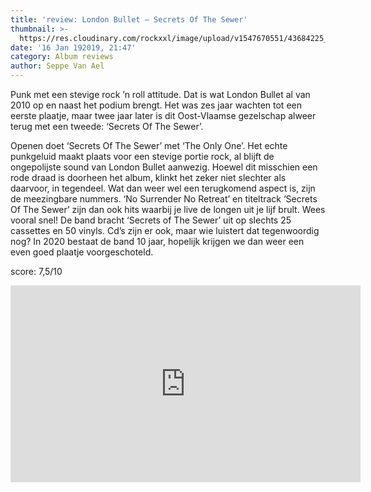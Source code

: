 ```yaml
---
title: 'review: London Bullet – Secrets Of The Sewer'
thumbnail: >-
  https://res.cloudinary.com/rockxxl/image/upload/v1547670551/43684225_10155769440224249_7769993045629468672_n.jpg
date: '16 Jan 192019, 21:47'
category: Album reviews
author: Seppe Van Ael
---
```

Punk met een stevige rock ’n roll attitude. Dat is wat London Bullet al van 2010 op en naast het podium brengt. Het was zes jaar wachten tot een eerste plaatje, maar twee jaar later is dit Oost-Vlaamse gezelschap alweer terug met een tweede: ‘Secrets Of The Sewer’. 

Openen doet ‘Secrets Of The Sewer’ met ‘The Only One’. Het echte punkgeluid maakt plaats voor een stevige portie rock, al blijft de ongepolijste sound van London Bullet aanwezig. Hoewel dit misschien een rode draad is doorheen het album, klinkt het zeker niet slechter als daarvoor, in tegendeel. Wat dan weer wel een terugkomend aspect is, zijn de meezingbare nummers. ‘No Surrender No Retreat’ en titeltrack ‘Secrets Of The Sewer’ zijn dan ook hits waarbij je live de longen uit je lijf brult. Wees vooral snel! De band bracht ‘Secrets of The Sewer’ uit op slechts 25 cassettes en 50 vinyls. Cd’s zijn er ook, maar wie luistert dat tegenwoordig nog? In 2020 bestaat de band 10 jaar, hopelijk krijgen we dan weer een even goed plaatje voorgeschoteld.   

score: 7,5/10

<iframe width="560" height="315" src="https://www.youtube.com/embed/1qJSytx3dH0" frameborder="0" allow="accelerometer; autoplay; encrypted-media; gyroscope; picture-in-picture" allowfullscreen></iframe>
